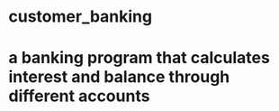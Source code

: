 # customer_banking
# a banking program that calculates interest and balance through different accounts
